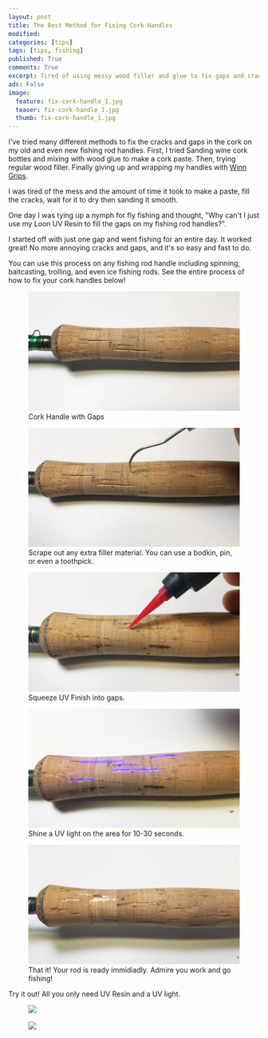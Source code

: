 ```yaml
---
layout: post
title: The Best Method for Fixing Cork Handles
modified:
categories: [tips]
tags: [tips, fishing]
published: True
comments: True
excerpt: Tired of using messy wood filler and glue to fix gaps and cracks in your rod handle? This is the best method to fix your rod handles
ads: False
image:
  feature: fix-cork-handle_1.jpg
  teaser: fix-cork-handle_1.jpg
  thumb: fix-cork-handle_1.jpg
---
```


I've tried many different methods to fix the cracks and gaps in the cork on my old and even new fishing rod handles. First, I tried Sanding wine cork bottles and mixing with wood glue to make a cork paste. Then, trying regular wood filler. Finally giving up and wrapping my handles with <a target="_blank" rel="nofollow" href="https://amzn.to/2MuwrI9">Winn Grips</a>.

I was tired of the mess and the amount of time it took to make a paste, fill the cracks, wait for it to dry then sanding it smooth.

One day I was tying up a nymph for fly fishing and thought, "Why can't I just use my Loon UV Resin to fill the gaps on my fishing rod handles?".

I started off with just one gap and went fishing for an entire day. It worked great! No more annoying cracks and gaps, and it's so easy and fast to do.

You can use this process on any fishing rod handle including spinning, baitcasting, trolling, and even ice fishing rods. See the entire process of how to fix your cork handles below!

<figure>
  <img title="Cork Handle with Gaps" src="/images/fix-cork-handle_6.jpg" alt="Cork Handle with Gaps">
  <figcaption>Cork Handle with Gaps</figcaption>
</figure>

<figure>
  <img title="Scrape out any extra filler material" src="/images/fix-cork-handle_5.jpg" alt="Scrape out any extra filler material">
  <figcaption>Scrape out any extra filler material. You can use a bodkin, pin, or even a toothpick.</figcaption>
</figure>

<figure>
  <img title="Squeeze UV Finish into gaps" src="/images/fix-cork-handle_4.jpg" alt="Squeeze UV Finishg into gaps">
  <figcaption>Squeeze UV Finish into gaps.</figcaption>
</figure>

<figure>
  <img title="Shine a UV light on the area for 10-30 seconds" src="/images/fix-cork-handle_3.jpg" alt="Shine UV light on area">
  <figcaption>Shine a UV light on the area for 10-30 seconds.</figcaption>
</figure>

<figure>
  <img title="Admire you work and go fishing!" src="/images/fix-cork-handle_2.jpg" alt="Fxied fishing rod cork">
  <figcaption>That it! Your rod is ready immidiadly. Admire you work and go fishing!</figcaption>
</figure>

Try it out! All you only need UV Resin and a UV light.

<figure class="thirds">
<a href="https://www.amazon.com/Loon-Outdoors-Clear-Fly-Finish/dp/B00NFZH6I6/ref=as_li_ss_il?ie=UTF8&qid=1535036555&sr=8-18&keywords=loon+uv&linkCode=li3&tag=jsoutdoors08-20&linkId=c48acc020310ac290d485b8477da0532" target="_blank"><img border="0" src="//ws-na.amazon-adsystem.com/widgets/q?_encoding=UTF8&ASIN=B00NFZH6I6&Format=_SL250_&ID=AsinImage&MarketPlace=US&ServiceVersion=20070822&WS=1&tag=jsoutdoors08-20" ></a><img src="https://ir-na.amazon-adsystem.com/e/ir?t=jsoutdoors08-20&l=li3&o=1&a=B00NFZH6I6" width="1" height="1" border="0" alt="" style="border:none !important; margin:0px !important;" />

<a href="https://www.amazon.com/dp/B079DLVSFD/ref=as_li_ss_il?psc=1&pd_rd_i=B079DLVSFD&pf_rd_m=ATVPDKIKX0DER&pf_rd_p=a54d13fc-b8a1-4ce8-b285-d77489a09cf6&pf_rd_r=8SXH23J76Z25EEQBFGRH&pd_rd_wg=47p7Q&pf_rd_s=desktop-dp-sims&pf_rd_t=40701&pd_rd_w=VUm8i&pf_rd_i=desktop-dp-sims&pd_rd_r=a2ce9802-a6e5-11e8-8df0-e14e51261269&linkCode=li3&tag=jsoutdoors08-20&linkId=b7d8f53b8b755ac481895b167ec4f1b2" target="_blank"><img border="0" src="//ws-na.amazon-adsystem.com/widgets/q?_encoding=UTF8&ASIN=B079DLVSFD&Format=_SL250_&ID=AsinImage&MarketPlace=US&ServiceVersion=20070822&WS=1&tag=jsoutdoors08-20" ></a><img src="https://ir-na.amazon-adsystem.com/e/ir?t=jsoutdoors08-20&l=li3&o=1&a=B079DLVSFD" width="1" height="1" border="0" alt="" style="border:none !important; margin:0px !important;" />
</figure>

